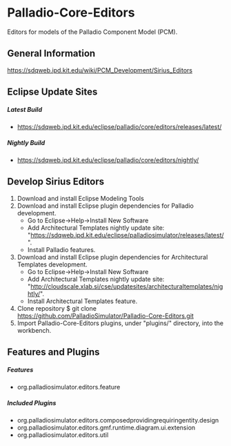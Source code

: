 Palladio-Core-Editors
=====================
Editors for models of the Palladio Component Model (PCM).

General Information
-----------------------------------------
https://sdqweb.ipd.kit.edu/wiki/PCM_Development/Sirius_Editors

Eclipse Update Sites
-----------------------------------------

##### Latest Build
- https://sdqweb.ipd.kit.edu/eclipse/palladio/core/editors/releases/latest/

##### Nightly Build
- https://sdqweb.ipd.kit.edu/eclipse/palladio/core/editors/nightly/

Develop Sirius Editors
-----------------------------------------

1. Download and install Eclipse Modeling Tools
2. Download and install Eclipse plugin dependencies for Palladio development.
	- Go to Eclipse->Help->Install New Software
	- Add Architectural Templates nightly update site: "https://sdqweb.ipd.kit.edu/eclipse/palladiosimulator/releases/latest/".
	- Install Palladio features.
3. Download and install Eclipse plugin dependencies for Architectural Templates development.
	- Go to Eclipse->Help->Install New Software
	- Add Architectural Templates nightly update site: "http://cloudscale.xlab.si/cse/updatesites/architecturaltemplates/nightly/".
	- Install Architectural Templates feature.
4. Clone repository
	$ git clone https://github.com/PalladioSimulator/Palladio-Core-Editors.git
5. Import Palladio-Core-Editors plugins, under "plugins/" directory, into the workbench.


Features and Plugins
--------------------
##### Features
- org.palladiosimulator.editors.feature

##### Included Plugins
- org.palladiosimulator.editors.composedprovidingrequiringentity.design
- org.palladiosimulator.editors.gmf.runtime.diagram.ui.extension
- org.palladiosimulator.editors.util
